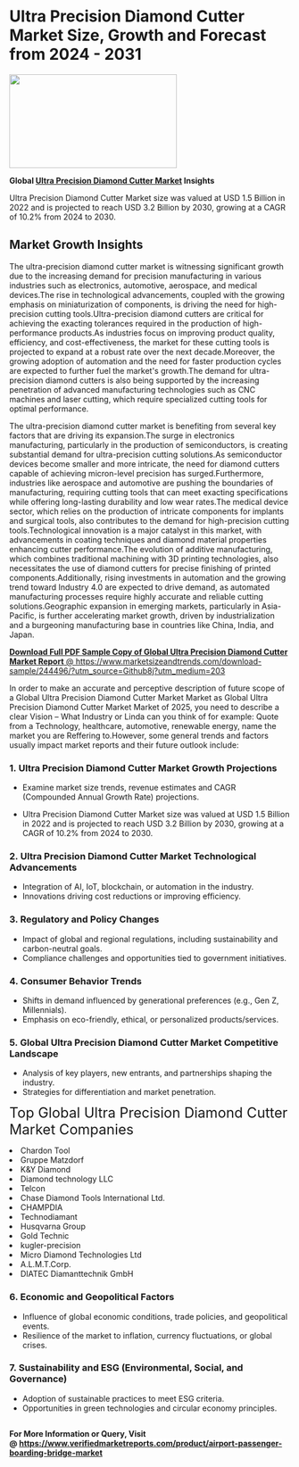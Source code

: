<H1>Ultra Precision Diamond Cutter Market Size, Growth and Forecast from 2024 - 2031</H1><img class="aligncenter size-medium wp-image-584254" src="https://thirdeyenews.in/wp-content/uploads/2024/09/Global-Market-Research-300x168.jpeg" alt="" width="300" height="168" /><p><strong>Global&nbsp;<a href="https://www.marketsizeandtrends.com/download-sample/244496/?utm_source=Github8j?utm_medium=203">Ultra Precision Diamond Cutter Market</a> Insights</strong></p><p>Ultra Precision Diamond Cutter Market size was valued at USD 1.5 Billion in 2022 and is projected to reach USD 3.2 Billion by 2030, growing at a CAGR of 10.2% from 2024 to 2030.</p><p><h2>Market Growth Insights</h2> <p>The ultra-precision diamond cutter market is witnessing significant growth due to the increasing demand for precision manufacturing in various industries such as electronics, automotive, aerospace, and medical devices.The rise in technological advancements, coupled with the growing emphasis on miniaturization of components, is driving the need for high-precision cutting tools.Ultra-precision diamond cutters are critical for achieving the exacting tolerances required in the production of high-performance products.As industries focus on improving product quality, efficiency, and cost-effectiveness, the market for these cutting tools is projected to expand at a robust rate over the next decade.Moreover, the growing adoption of automation and the need for faster production cycles are expected to further fuel the market's growth.The demand for ultra-precision diamond cutters is also being supported by the increasing penetration of advanced manufacturing technologies such as CNC machines and laser cutting, which require specialized cutting tools for optimal performance.</p> <p><a href="#"></a></p> <p>The ultra-precision diamond cutter market is benefiting from several key factors that are driving its expansion.The surge in electronics manufacturing, particularly in the production of semiconductors, is creating substantial demand for ultra-precision cutting solutions.As semiconductor devices become smaller and more intricate, the need for diamond cutters capable of achieving micron-level precision has surged.Furthermore, industries like aerospace and automotive are pushing the boundaries of manufacturing, requiring cutting tools that can meet exacting specifications while offering long-lasting durability and low wear rates.The medical device sector, which relies on the production of intricate components for implants and surgical tools, also contributes to the demand for high-precision cutting tools.Technological innovation is a major catalyst in this market, with advancements in coating techniques and diamond material properties enhancing cutter performance.The evolution of additive manufacturing, which combines traditional machining with 3D printing technologies, also necessitates the use of diamond cutters for precise finishing of printed components.Additionally, rising investments in automation and the growing trend toward Industry 4.0 are expected to drive demand, as automated manufacturing processes require highly accurate and reliable cutting solutions.Geographic expansion in emerging markets, particularly in Asia-Pacific, is further accelerating market growth, driven by industrialization and a burgeoning manufacturing base in countries like China, India, and Japan.</p> <p><a href="#"></p><p><span class=""><strong>Download Full PDF Sample Copy of Global Ultra Precision Diamond Cutter Market Report</strong> @ <a href="https://www.marketsizeandtrends.com/download-sample/244496/?utm_source=Github8j?utm_medium=203" target="_blank">https://www.marketsizeandtrends.com/download-sample/244496/?utm_source=Github8j?utm_medium=203</a></span></p><p>In order to make an accurate and perceptive description of future scope of a Global&nbsp;Ultra Precision Diamond Cutter Market Market as Global&nbsp;Ultra Precision Diamond Cutter Market Market of 2025, you need to describe a clear Vision &ndash; What Industry or Linda can you think of for example: Quote from a Technology, healthcare, automotive, renewable energy, name the market you are Reffering to.However, some general trends and factors usually impact market reports and their future outlook include:</p><h3>1.&nbsp;<strong>Ultra Precision Diamond Cutter Market Growth Projections</strong></h3><ul><li>Examine market size trends, revenue estimates and CAGR (Compounded Annual Growth Rate) projections.</li><li><p>Ultra Precision Diamond Cutter Market size was valued at USD 1.5 Billion in 2022 and is projected to reach USD 3.2 Billion by 2030, growing at a CAGR of 10.2% from 2024 to 2030.</p></li></ul><h3>2.&nbsp;<strong>Ultra Precision Diamond Cutter Market Technological Advancements</strong></h3><ul><li>Integration of AI, IoT, blockchain, or automation in the industry.</li><li>Innovations driving cost reductions or improving efficiency.</li></ul><h3>3.&nbsp;<strong>Regulatory and Policy Changes</strong></h3><ul><li>Impact of global and regional regulations, including sustainability and carbon-neutral goals.</li><li>Compliance challenges and opportunities tied to government initiatives.</li></ul><h3>4.&nbsp;<strong>Consumer Behavior Trends</strong></h3><ul><li>Shifts in demand influenced by generational preferences (e.g., Gen Z, Millennials).</li><li>Emphasis on eco-friendly, ethical, or personalized products/services.</li></ul><h3>5.&nbsp;<strong>Global Ultra Precision Diamond Cutter Market Competitive Landscape</strong></h3><ul><li>Analysis of key players, new entrants, and partnerships shaping the industry.</li><li>Strategies for differentiation and market penetration.</li></ul><p data-pm-slice="1 1 []"><span style="color: inherit; font-family: inherit; font-size: 25px;">Top Global Ultra Precision Diamond Cutter Market Companies</span></p><div class="" data-test-id=""><p><li>Chardon Tool</li><li> Gruppe Matzdorf</li><li> K&Y Diamond</li><li> Diamond technology LLC</li><li> Telcon</li><li> Chase Diamond Tools International Ltd.</li><li> CHAMPDIA</li><li> Technodiamant</li><li> Husqvarna Group</li><li> Gold Technic</li><li> kugler-precision</li><li> Micro Diamond Technologies Ltd</li><li> A.L.M.T.Corp.</li><li> DIATEC Diamanttechnik GmbH</li></p></div><h3>6.&nbsp;<strong>Economic and Geopolitical Factors</strong></h3><ul><li>Influence of global economic conditions, trade policies, and geopolitical events.</li><li>Resilience of the market to inflation, currency fluctuations, or global crises.</li></ul><h3>7.&nbsp;<strong>Sustainability and ESG (Environmental, Social, and Governance)</strong></h3><ul><li>Adoption of sustainable practices to meet ESG criteria.</li><li>Opportunities in green technologies and circular economy principles.</li></ul><h2><strong style="font-size: 14px;">For More Information or Query, Visit @&nbsp;</strong><a style="background-color: #ffffff; font-size: 14px;" href="https://www.marketsizeandtrends.com/report/ultra-precision-diamond-cutter-market/" target="_blank">https://www.verifiedmarketreports.com/product/airport-passenger-boarding-bridge-market</a></h2>